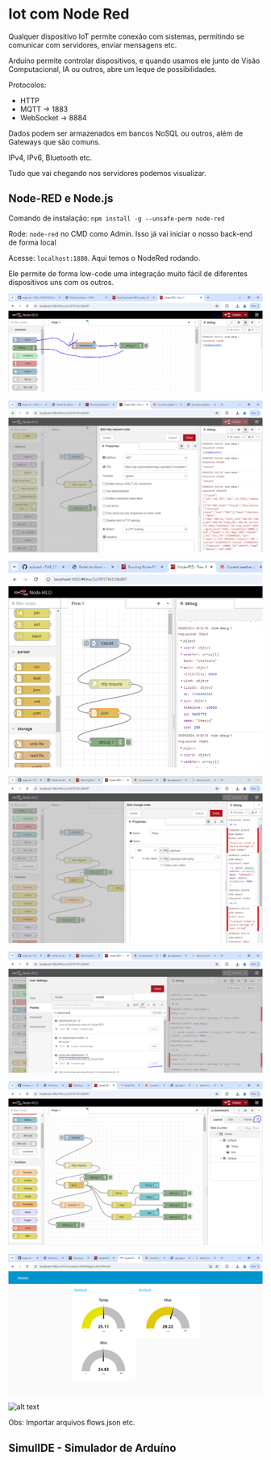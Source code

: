 # Iot com Node Red
Qualquer dispositivo IoT permite conexão com sistemas, permitindo se comunicar com servidores, enviar mensagens etc.  
  
Arduíno permite controlar dispositivos, e quando usamos ele junto de Visão Computacional, IA ou outros, abre um leque de possibilidades.  
  
Protocolos:
* HTTP
* MQTT -> 1883
* WebSocket -> 8884
  
Dados podem ser armazenados em bancos NoSQL ou outros, além de Gateways que são comuns.  
  
IPv4, IPv6, Bluetooth etc.  
  
Tudo que vai chegando nos servidores podemos visualizar.  
  
## Node-RED e Node.js

Comando de instalação: `npm install -g --unsafe-perm node-red`  
  
Rode: `node-red` no CMD como Admin. Isso já vai iniciar o nosso back-end de forma local
  
Acesse: `localhost:1880`. Aqui temos o NodeRed rodando.
  
Ele permite de forma low-code uma integração muito fácil de diferentes dispositivos uns com os outros.  

![alt text](img_teste.png)

![alt text](img_teste_http.png)

![alt text](img_teste_json.png)

![alt text](img_teste_change.png)

![alt text](img_teste_dashboard.png)

![alt text](img_dashboard.png)

![alt text](img_dashboard_view.png)

![alt text](img_export_flow)

Obs: Importar arquivos flows.json etc.  

## SimulIDE - Simulador de Arduíno